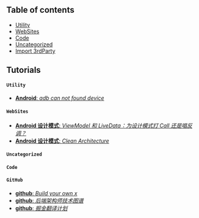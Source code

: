## Table of contents

* [Utility](#utility)
* [WebSites](#websites)
* [Code](#code)
* [Uncategorized](#uncategorized)
* [Import 3rdParty](#github)

## Tutorials

#### `Utility`
* [**Android**: _adb can not found device_](https://www.linuxquestions.org/questions/ubuntu-63/ubuntu-connect-to-android-with-adb-cannot-see-it-please-help-942129/
)


#### `WebSites`
* [**Android 设计模式**: _ViewModel 和 LiveData：为设计模式打 Call 还是唱反调？_](https://juejin.im/post/5a040585f265da43346f5d57)
* [**Android 设计模式**: _Clean Architecture_](https://8thlight.com/blog/uncle-bob/2012/08/13/the-clean-architecture.html)



#### `Uncategorized`


#### `Code`


#### `GitHub`
* [**github**: _Build your own x_](https://github.com/danistefanovic/build-your-own-x)
* [**github**: _后端架构师技术图谱_](https://github.com/xingshaocheng/architect-awesome)
* [**github**: _掘金翻译计划_](https://github.com/xitu/gold-miner)
